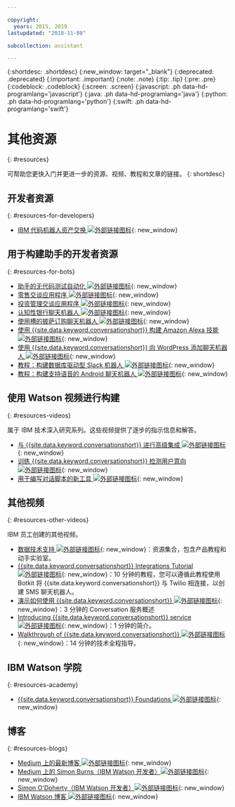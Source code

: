 ```yaml
---

copyright:
  years: 2015, 2019
lastupdated: "2018-11-08"

subcollection: assistant

---
```


{:shortdesc: .shortdesc}
{:new_window: target="_blank"}
{:deprecated: .deprecated}
{:important: .important}
{:note: .note}
{:tip: .tip}
{:pre: .pre}
{:codeblock: .codeblock}
{:screen: .screen}
{:javascript: .ph data-hd-programlang='javascript'}
{:java: .ph data-hd-programlang='java'}
{:python: .ph data-hd-programlang='python'}
{:swift: .ph data-hd-programlang='swift'}

# 其他资源
{: #resources}

可帮助您更快入门并更进一步的资源、视频、教程和文章的链接。
{: shortdesc}

## 开发者资源
{: #resources-for-developers}

- [IBM 代码机器人资产交换 ![外部链接图标](../../icons/launch-glyph.svg "外部链接图标")](https://developer.ibm.com/code/exchanges/bots/){: new_window}

## 用于构建助手的开发者资源
{: #resources-for-bots}

- [助手的无代码测试自动化 ![外部链接图标](../../icons/launch-glyph.svg "外部链接图标")](https://chatbotsmagazine.com/10-minutes-codeless-test-automation-for-ibm-watson-chatbots-d71eac9626d7){: new_window}
- [零售交谈应用程序 ![外部链接图标](../../icons/launch-glyph.svg "外部链接图标")](https://developer.ibm.com/code/journey/create-cognitive-retail-chatbot/){: new_window}
- [投资管理交谈应用程序 ![外部链接图标](../../icons/launch-glyph.svg "外部链接图标")](https://developer.ibm.com/code/journey/create-an-investment-management-chatbot/){: new_window}
- [认知性银行聊天机器人 ![外部链接图标](../../icons/launch-glyph.svg "外部链接图标")](https://developer.ibm.com/code/journey/create-cognitive-banking-chatbot/){: new_window}
- [使用槽的披萨订购聊天机器人 ![外部链接图标](../../icons/launch-glyph.svg "外部链接图标")](https://developer.ibm.com/code/journey/assemble-a-pizza-ordering-chatbot-dialog/){: new_window}
- [使用 {{site.data.keyword.conversationshort}} 构建 Amazon Alexa 技能 ![外部链接图标](../../icons/launch-glyph.svg "外部链接图标")](https://github.com/IBM/alexa-skill-watson-conversation){: new_window}
- [使用 {{site.data.keyword.conversationshort}} 向 WordPress 添加聊天机器人 ![外部链接图标](../../icons/launch-glyph.svg "外部链接图标")](https://wordpress.org/plugins/conversation-watson/){: new_window}
- [教程：构建数据库驱动型 Slack 机器人 ![外部链接图标](../../icons/launch-glyph.svg "外部链接图标")](https://cloud.ibm.com/docs/tutorials/slack-chatbot-database-watson.html){: new_window}
- [教程：构建支持语音的 Android 聊天机器人 ![外部链接图标](../../icons/launch-glyph.svg "外部链接图标")](https://cloud.ibm.com/docs/tutorials/android-watson-chatbot.html){: new_window}

## 使用 Watson 视频进行构建
{: #resources-videos}

属于 IBM 技术深入研究系列。这些视频提供了逐步的指示信息和解答。

- [与 {{site.data.keyword.conversationshort}} 进行高级集成 ![外部链接图标](../../icons/launch-glyph.svg "外部链接图标")](https://youtu.be/0rnt54ONtQw){: new_window}
- [训练 {{site.data.keyword.conversationshort}} 检测用户意向 ![外部链接图标](../../icons/launch-glyph.svg "外部链接图标")](https://youtu.be/uYw4Tv1Y5tc){: new_window}
- [用于编写对话脚本的新工具 ![外部链接图标](../../icons/launch-glyph.svg "外部链接图标")](https://youtu.be/QuR54--vD5o){: new_window}

## 其他视频
{: #resources-other-videos}

IBM 员工创建的其他视频。

- [数据技术支持 ![外部链接图标](../../icons/launch-glyph.svg "外部链接图标")](https://ibm-dte.mybluemix.net/ibm-watson-assistant){: new_window}：资源集合，包含产品教程和动手实验室。
- [{{site.data.keyword.conversationshort}} Integrations Tutorial ![外部链接图标](../../icons/launch-glyph.svg "外部链接图标")](https://www.youtube.com/watch?v=O3silvVBaC8&t=3s){: new_window}：10 分钟的教程，您可以遵循此教程使用 Botkit 将 {{site.data.keyword.conversationshort}} 与 Twilio 相连接，以创建 SMS 聊天机器人。
- [演示如何使用 {{site.data.keyword.conversationshort}} ![外部链接图标](../../icons/launch-glyph.svg "外部链接图标")](https://youtu.be/tUkLIUOm550){: new_window}：3 分钟的 Conversation 服务概述
- [Introducing {{site.data.keyword.conversationshort}} service ![外部链接图标](../../icons/launch-glyph.svg "外部链接图标")](https://youtu.be/A96nLYSMltA){: new_window}：1 分钟的简介。
- [Walkthrough of {{site.data.keyword.conversationshort}} ![外部链接图标](../../icons/launch-glyph.svg "外部链接图标")](https://youtu.be/ELwWhJGE2P8){: new_window}：14 分钟的技术全程指导。

## IBM Watson 学院
{: #resources-academy}

- [{{site.data.keyword.conversationshort}} Foundations ![外部链接图标](../../icons/launch-glyph.svg "外部链接图标")](https://www.watson-academy.info/course/view.php?id=273){: new_window}

## 博客
{: #resources-blogs}

- [Medium 上的最新博客 ![外部链接图标](../../icons/launch-glyph.svg "外部链接图标")](https://medium.com/tag/watson-assistant/latest){: new_window}
- [Medium 上的 Simon Burns（IBM Watson 开发者）![外部链接图标](../../icons/launch-glyph.svg "外部链接图标")](https://medium.com/@snrubnomis/conversational-directory-5a5531749295){: new_window}
- [Simon O'Doherty（IBM Watson 开发者）![外部链接图标](../../icons/launch-glyph.svg "外部链接图标")](https://sodoherty.ai/){: new_window}
- [IBM Watson 博客 ![外部链接图标](../../icons/launch-glyph.svg "外部链接图标")](https://www.ibm.com/blogs/watson/){: new_window}
